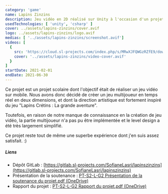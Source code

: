 ```yaml
---
category: 'game'
name: Lapins Zinzins
description: Jeu vidéo en 2D réalisé sur Unity à l'occasion d'un projet scolaire.
usedTechnologies: [ 'unity', 'csharp' ]
cover: ../assets/lapins-zinzins/cover.avif
logo: ../assets/lapins-zinzins/logo.avif
medias: [ '../assets/lapins-zinzins/screenshot.avif']
videos: [
  {
    src: 'https://cloud.sl-projects.com/index.php/s/MRwXJFQWGzRZfE9/download',
    cover: '../assets/lapins-zinzins/video-cover.avif'
  }
]
startDate: 2021-02-01
endDate: 2021-06-30
---
```


Ce projet est un projet scolaire dont l'objectif était de réaliser un jeu vidéo sur mobile. 
Nous avons donc décidé de créer un jeu multijoueur en temps réel en deux dimensions, et dont la direction artistique est
fortement inspiré du jeu "Lapins Crétins : La grande aventure".

Toutefois, en raison de notre manque de connaissance en la création de jeu vidéo, la partie multijoueur n'a pas pu être 
implémentée et le level design a été très largement simplifié.

Ce projet reste tout de même une superbe expérience dont j'en suis assez satisfait. :)

##### Liens

- Dépôt GitLab : [https://gitlab.sl-projects.com/SofianeLasri/lapinszinzins](https://gitlab.sl-projects.com/SofianeLasri/lapinszinzins)
- Présentation de la soutenance : [PT-S2-L-G2 Présentation de la soutenance du projet.pdf (OneDrive)](https://1drv.ms/b/s!Atk178NpnuLmgvxgQHtS9B8xF_PWaA?e=A51pnC)
- Rapport du projet : [PT-S2-L-G2 Rapport du projet.pdf (OneDrive)](https://1drv.ms/b/s!Atk178NpnuLmgvxXbGLLY5bVSYlXKw?e=pBBK3S)